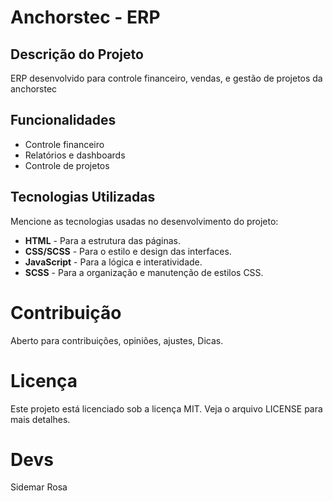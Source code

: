 # Anchorstec - ERP

## Descrição do Projeto
ERP desenvolvido para controle financeiro, vendas, e gestão de projetos da anchorstec

## Funcionalidades
- Controle financeiro
- Relatórios e dashboards
- Controle de projetos

## Tecnologias Utilizadas
Mencione as tecnologias usadas no desenvolvimento do projeto:
- **HTML** - Para a estrutura das páginas.
- **CSS/SCSS** - Para o estilo e design das interfaces.
- **JavaScript** - Para a lógica e interatividade.
- **SCSS** - Para a organização e manutenção de estilos CSS.

# Contribuição
Aberto para contribuições, opiniões, ajustes, Dicas.

# Licença

Este projeto está licenciado sob a licença MIT. Veja o arquivo LICENSE para mais detalhes.

# Devs
Sidemar Rosa
